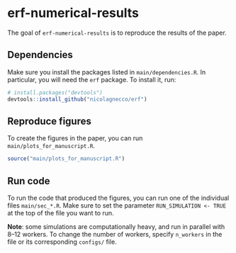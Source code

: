
<!-- README.md is generated from README.Rmd. Please edit that file -->

# erf-numerical-results

<!-- badges: start -->

<!-- badges: end -->

The goal of `erf-numerical-results` is to reproduce the results of the
paper.

## Dependencies

Make sure you install the packages listed in `main/dependencies.R`. In
particular, you will need the `erf` package. To install it, run:

``` r
# install.packages("devtools")
devtools::install_github("nicolagnecco/erf")
```

## Reproduce figures

To create the figures in the paper, you can run
`main/plots_for_manuscript.R`.

``` r
source("main/plots_for_manuscript.R")
```

## Run code

To run the code that produced the figures, you can run one of the
individual files `main/sec_*.R`. Make sure to set the parameter
`RUN_SIMULATION <- TRUE` at the top of the file you want to run.

**Note**: some simulations are computationally heavy, and run in
parallel with 8–12 workers. To change the number of workers, specify
`n_workers` in the file or its corresponding `configs/` file.
